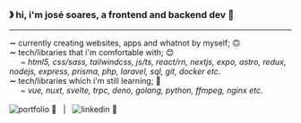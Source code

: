 ### &#12299; hi, i'm josé soares, a frontend and backend dev 🦆

----

**&#8764;** currently creating websites, apps and whatnot by myself; 🙃
<br/>
**&#8764;** tech/libraries that i'm comfortable with; 😊
<br/>
_&nbsp; &nbsp; &nbsp;~ html5, css/sass, tailwindcss, js/ts, react/rn, nextjs, expo, astro, redux, nodejs, express, prisma, php, laravel, sql, git, docker etc._
<br/>
**&#8764;** tech/libraries which i'm still learning; 🤔
<br/>
_&nbsp; &nbsp; &nbsp;~ vue, nuxt, svelte, trpc, deno, golang, python, ffmpeg, nginx etc._
<br/>
<br/>
![portfolio 💾](https://josepsoares.vercel.app/) &nbsp; | &nbsp; ![linkedin 💼](https://www.linkedin.com/in/jos%C3%A9-soares-b937401ab/)

